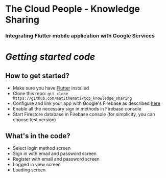 # The Cloud People - Knowledge Sharing
### Integrating Flutter mobile application with Google Services

# ***Getting started code***


## How to get started?

- Make sure you have [Flutter](https://flutter.dev/docs/get-started/install) installed
- Clone this repo: ```git clone https://github.com/matithemati/tcp_knowledge_sharing```
- Configure and link your app with Google's Firebase as described [here](https://firebase.flutter.dev/docs/overview)
- Enable all the necessary sign in methods in Firebase console
- Start Firestore database in Firebase console (for simplicity, you can choose test version)

## What's in the code?

- Select login method screen
- Sign in with email and password screen
- Register with email and password screen
- Logged in view screen
- Loading screen
